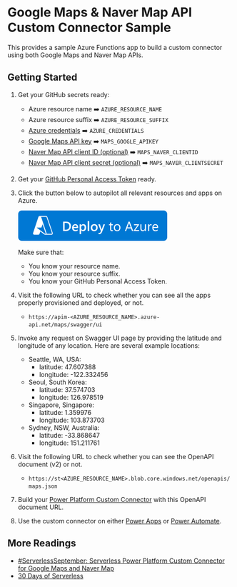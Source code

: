 # Google Maps & Naver Map API Custom Connector Sample #

This provides a sample Azure Functions app to build a custom connector using both Google Maps and Naver Map APIs.


## Getting Started ##

1. Get your GitHub secrets ready:
   * Azure resource name ➡️ `AZURE_RESOURCE_NAME`
   * Azure resource suffix ➡️ `AZURE_RESOURCE_SUFFIX`
   * [Azure credentials](https://github.com/Azure/login#configure-deployment-credentials) ➡️ `AZURE_CREDENTIALS`
   * [Google Maps API key](https://developers.google.com/maps/documentation/maps-static) ➡️ `MAPS_GOOGLE_APIKEY`
   * [Naver Map API client ID (optional)](https://api.ncloud-docs.com/docs/en/ai-naver-mapsstaticmap) ➡️ `MAPS_NAVER_CLIENTID`
   * [Naver Map API client secret (optional)](https://api.ncloud-docs.com/docs/en/ai-naver-mapsstaticmap) ➡️ `MAPS_NAVER_CLIENTSECRET`

2. Get your [GitHub Personal Access Token](https://docs.github.com/en/authentication/keeping-your-account-and-data-secure/creating-a-personal-access-token) ready.
3. Click the button below to autopilot all relevant resources and apps on Azure.

   [![Deploy To Azure](https://raw.githubusercontent.com/Azure/azure-quickstart-templates/master/1-CONTRIBUTION-GUIDE/images/deploytoazure.svg?sanitize=true)](https://portal.azure.com/#create/Microsoft.Template/uri/https%3A%2F%2Fraw.githubusercontent.com%2Fjustinyoo%2Fgoogle-naver-maps-custom-connector-sample%2Fmain%2FResources%2Fazuredeploy.json)

   Make sure that:

   * You know your resource name.
   * You know your resource suffix.
   * You know your GitHub Personal Access Token.

4. Visit the following URL to check whether you can see all the apps properly provisioned and deployed, or not.

   * `https://apim-<AZURE_RESOURCE_NAME>.azure-api.net/maps/swagger/ui`

5. Invoke any request on Swagger UI page by providing the latitude and longitude of any location. Here are several example locations:
   * Seattle, WA, USA:
     * latitude: 47.607388
     * longitude: -122.332456
   * Seoul, South Korea:
     * latitude: 37.574703
     * longitude: 126.978519
   * Singapore, Singapore:
     * latitude: 1.359976
     * longitude: 103.873703
   * Sydney, NSW, Australia:
     * latitude: -33.868647
     * longitude: 151.211761

6. Visit the following URL to check whether you can see the OpenAPI document (v2) or not.

   * `https://st<AZURE_RESOURCE_NAME>.blob.core.windows.net/openapis/maps.json`

7. Build your [Power Platform Custom Connector](https://docs.microsoft.com/connectors/custom-connectors/?WT.mc_id=dotnet-75362-juyoo) with this OpenAPI document URL.
8. Use the custom connector on either [Power Apps](https://docs.microsoft.com/power-apps/powerapps-overview?WT.mc_id=dotnet-75362-juyoo) or [Power Automate](https://docs.microsoft.com/power-automate/getting-started?WT.mc_id=dotnet-75362-juyoo).


## More Readings ##

* [#ServerlessSeptember: Serverless Power Platform Custom Connector for Google Maps and Naver Map](https://azure.github.io/Cloud-Native/blog/to-be-announced)
* [30 Days of Serverless](https://azure.github.io/Cloud-Native/serverless-september/30DaysOfServerless)
